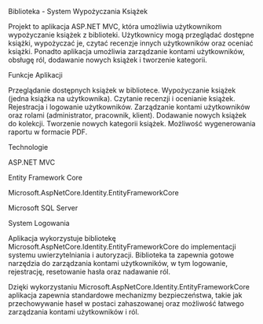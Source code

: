 Biblioteka - System Wypożyczania Książek

Projekt to aplikacja ASP.NET MVC, która umożliwia użytkownikom wypożyczanie książek z biblioteki. Użytkownicy mogą przeglądać dostępne książki, wypożyczać je, 
czytać recenzje innych użytkowników oraz oceniać książki. Ponadto aplikacja umożliwia zarządzanie kontami użytkowników, obsługę ról, dodawanie nowych książek i tworzenie kategorii.

Funkcje Aplikacji

Przeglądanie dostępnych książek w bibliotece.
Wypożyczanie książek (jedna książka na użytkownika).
Czytanie recenzji i ocenianie książek.
Rejestracja i logowanie użytkowników.
Zarządzanie kontami użytkowników oraz rolami (administrator, pracownik, klient).
Dodawanie nowych książek do kolekcji.
Tworzenie nowych kategorii książek.
Możliwość wygenerowania raportu w formacie PDF.

Technologie

ASP.NET MVC

Entity Framework Core

Microsoft.AspNetCore.Identity.EntityFrameworkCore

Microsoft SQL Server

System Logowania

Aplikacja wykorzystuje bibliotekę Microsoft.AspNetCore.Identity.EntityFrameworkCore do implementacji systemu uwierzytelniania i autoryzacji.
Biblioteka ta zapewnia gotowe narzędzia do zarządzania kontami użytkowników, w tym logowanie, rejestrację, resetowanie hasła oraz nadawanie ról.

Dzięki wykorzystaniu Microsoft.AspNetCore.Identity.EntityFrameworkCore aplikacja zapewnia standardowe mechanizmy bezpieczeństwa,
takie jak przechowywanie haseł w postaci zahaszowanej oraz możliwość łatwego zarządzania kontami użytkowników i ról.
